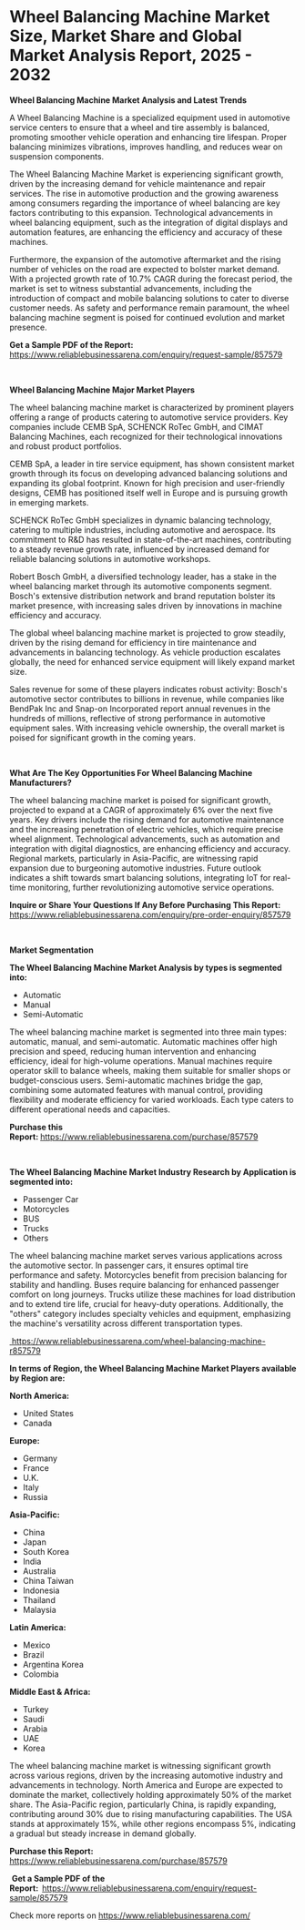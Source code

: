 <p><h1>Wheel Balancing Machine Market Size, Market Share and Global Market Analysis Report, 2025 - 2032</h1></p><p><strong>Wheel Balancing Machine Market Analysis and Latest Trends</strong></p>
<p><p>A Wheel Balancing Machine is a specialized equipment used in automotive service centers to ensure that a wheel and tire assembly is balanced, promoting smoother vehicle operation and enhancing tire lifespan. Proper balancing minimizes vibrations, improves handling, and reduces wear on suspension components. </p><p>The Wheel Balancing Machine Market is experiencing significant growth, driven by the increasing demand for vehicle maintenance and repair services. The rise in automotive production and the growing awareness among consumers regarding the importance of wheel balancing are key factors contributing to this expansion. Technological advancements in wheel balancing equipment, such as the integration of digital displays and automation features, are enhancing the efficiency and accuracy of these machines.</p><p>Furthermore, the expansion of the automotive aftermarket and the rising number of vehicles on the road are expected to bolster market demand. With a projected growth rate of 10.7% CAGR during the forecast period, the market is set to witness substantial advancements, including the introduction of compact and mobile balancing solutions to cater to diverse customer needs. As safety and performance remain paramount, the wheel balancing machine segment is poised for continued evolution and market presence.</p></p>
<p><strong>Get a Sample PDF of the Report:&nbsp;</strong> <a href="https://www.reliablebusinessarena.com/enquiry/request-sample/857579?utm_campaign=3118&utm_medium=2&utm_source=Github&utm_content=ia&utm_term=30032025&utm_id=wheel-balancing-machine">https://www.reliablebusinessarena.com/enquiry/request-sample/857579</a></p>
<p>&nbsp;</p>
<p><strong>Wheel Balancing Machine Major Market Players</strong></p>
<p><p>The wheel balancing machine market is characterized by prominent players offering a range of products catering to automotive service providers. Key companies include CEMB SpA, SCHENCK RoTec GmbH, and CIMAT Balancing Machines, each recognized for their technological innovations and robust product portfolios.</p><p>CEMB SpA, a leader in tire service equipment, has shown consistent market growth through its focus on developing advanced balancing solutions and expanding its global footprint. Known for high precision and user-friendly designs, CEMB has positioned itself well in Europe and is pursuing growth in emerging markets.</p><p>SCHENCK RoTec GmbH specializes in dynamic balancing technology, catering to multiple industries, including automotive and aerospace. Its commitment to R&D has resulted in state-of-the-art machines, contributing to a steady revenue growth rate, influenced by increased demand for reliable balancing solutions in automotive workshops.</p><p>Robert Bosch GmbH, a diversified technology leader, has a stake in the wheel balancing market through its automotive components segment. Bosch's extensive distribution network and brand reputation bolster its market presence, with increasing sales driven by innovations in machine efficiency and accuracy.</p><p>The global wheel balancing machine market is projected to grow steadily, driven by the rising demand for efficiency in tire maintenance and advancements in balancing technology. As vehicle production escalates globally, the need for enhanced service equipment will likely expand market size. </p><p>Sales revenue for some of these players indicates robust activity: Bosch's automotive sector contributes to billions in revenue, while companies like BendPak Inc and Snap-on Incorporated report annual revenues in the hundreds of millions, reflective of strong performance in automotive equipment sales. With increasing vehicle ownership, the overall market is poised for significant growth in the coming years.</p></p>
<p>&nbsp;</p>
<p><strong>What Are The Key Opportunities For Wheel Balancing Machine Manufacturers?</strong></p>
<p><p>The wheel balancing machine market is poised for significant growth, projected to expand at a CAGR of approximately 6% over the next five years. Key drivers include the rising demand for automotive maintenance and the increasing penetration of electric vehicles, which require precise wheel alignment. Technological advancements, such as automation and integration with digital diagnostics, are enhancing efficiency and accuracy. Regional markets, particularly in Asia-Pacific, are witnessing rapid expansion due to burgeoning automotive industries. Future outlook indicates a shift towards smart balancing solutions, integrating IoT for real-time monitoring, further revolutionizing automotive service operations.</p></p>
<p><strong>Inquire or Share Your Questions If Any Before Purchasing This Report:</strong> <a href="https://www.reliablebusinessarena.com/enquiry/pre-order-enquiry/857579?utm_campaign=3118&utm_medium=2&utm_source=Github&utm_content=ia&utm_term=30032025&utm_id=wheel-balancing-machine">https://www.reliablebusinessarena.com/enquiry/pre-order-enquiry/857579</a></p>
<p>&nbsp;</p>
<p><strong>Market Segmentation</strong></p>
<p><strong>The Wheel Balancing Machine Market Analysis by types is segmented into:</strong></p>
<p><ul><li>Automatic</li><li>Manual</li><li>Semi-Automatic</li></ul></p>
<p><p>The wheel balancing machine market is segmented into three main types: automatic, manual, and semi-automatic. Automatic machines offer high precision and speed, reducing human intervention and enhancing efficiency, ideal for high-volume operations. Manual machines require operator skill to balance wheels, making them suitable for smaller shops or budget-conscious users. Semi-automatic machines bridge the gap, combining some automated features with manual control, providing flexibility and moderate efficiency for varied workloads. Each type caters to different operational needs and capacities.</p></p>
<p><strong>Purchase this Report:&nbsp;</strong><a href="https://www.reliablebusinessarena.com/purchase/857579?utm_campaign=3118&utm_medium=2&utm_source=Github&utm_content=ia&utm_term=30032025&utm_id=wheel-balancing-machine">https://www.reliablebusinessarena.com/purchase/857579</a></p>
<p>&nbsp;</p>
<p><strong>The Wheel Balancing Machine Market Industry Research by Application is segmented into:</strong></p>
<p><ul><li>Passenger Car</li><li>Motorcycles</li><li>BUS</li><li>Trucks</li><li>Others</li></ul></p>
<p><p>The wheel balancing machine market serves various applications across the automotive sector. In passenger cars, it ensures optimal tire performance and safety. Motorcycles benefit from precision balancing for stability and handling. Buses require balancing for enhanced passenger comfort on long journeys. Trucks utilize these machines for load distribution and to extend tire life, crucial for heavy-duty operations. Additionally, the "others" category includes specialty vehicles and equipment, emphasizing the machine's versatility across different transportation types.</p></p>
<p><a href="https://www.reliablebusinessarena.com/wheel-balancing-machine-r857579?utm_campaign=3118&utm_medium=2&utm_source=Github&utm_content=ia&utm_term=30032025&utm_id=wheel-balancing-machine">&nbsp;https://www.reliablebusinessarena.com/wheel-balancing-machine-r857579</a></p>
<p><strong>In terms of Region, the Wheel Balancing Machine Market Players available by Region are:</strong></p>
<p>
    <p> <strong> North America: </strong>
        <ul>
            <li>United States</li>
            <li>Canada</li>
        </ul>
        </p> 
    <p> <strong> Europe: </strong>
        <ul>
            <li>Germany</li>
            <li>France</li>
            <li>U.K.</li>
            <li>Italy</li>
            <li>Russia</li>
        </ul>
        </p> 
    <p> <strong> Asia-Pacific: </strong>
        <ul>
            <li>China</li>
            <li>Japan</li>
            <li>South Korea</li>
            <li>India</li>
            <li>Australia</li>
            <li>China Taiwan</li>
            <li>Indonesia</li>
            <li>Thailand</li>
            <li>Malaysia</li>
        </ul>
        </p> 
    <p> <strong> Latin America: </strong>
        <ul>
            <li>Mexico</li>
            <li>Brazil</li>
            <li>Argentina Korea</li>
            <li>Colombia</li>
        </ul>
        </p> 
    <p> <strong> Middle East & Africa: </strong>
        <ul>
            <li>Turkey</li>
            <li>Saudi</li>
            <li>Arabia</li>
            <li>UAE</li>
            <li>Korea</li>
        </ul>
    </p>
    </p>
<p><p>The wheel balancing machine market is witnessing significant growth across various regions, driven by the increasing automotive industry and advancements in technology. North America and Europe are expected to dominate the market, collectively holding approximately 50% of the market share. The Asia-Pacific region, particularly China, is rapidly expanding, contributing around 30% due to rising manufacturing capabilities. The USA stands at approximately 15%, while other regions encompass 5%, indicating a gradual but steady increase in demand globally.</p></p>
<p><strong>Purchase this Report: </strong><a href="https://www.reliablebusinessarena.com/purchase/857579?utm_campaign=3118&utm_medium=2&utm_source=Github&utm_content=ia&utm_term=30032025&utm_id=wheel-balancing-machine">https://www.reliablebusinessarena.com/purchase/857579</a></p>
<p>&nbsp;<strong>Get a Sample PDF of the Report:&nbsp;&nbsp;</strong><a href="https://www.reliablebusinessarena.com/enquiry/request-sample/857579?utm_campaign=3118&utm_medium=2&utm_source=Github&utm_content=ia&utm_term=30032025&utm_id=wheel-balancing-machine">https://www.reliablebusinessarena.com/enquiry/request-sample/857579</a></p>
<p><strong></strong></p>
<p>Check more reports on <a href="https://www.reliablebusinessarena.com/?utm_campaign=3118&utm_medium=2&utm_source=Github&utm_content=ia&utm_term=30032025&utm_id=wheel-balancing-machine">https://www.reliablebusinessarena.com/</a></p>